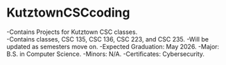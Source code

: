 # KutztownCSCcoding
-Contains Projects for Kutztown CSC classes. <br>
-Contains classes, CSC 135, CSC 136, CSC 223, and CSC 235.
-Will be updated as semesters move on.
-Expected Graduation: May 2026.
-Major: B.S. in Computer Science.
-Minors: N/A.
-Certificates: Cybersecurity.
